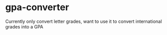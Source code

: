 # gpa-converter


Currently only convert letter grades, want to use it to convert international grades into a GPA
